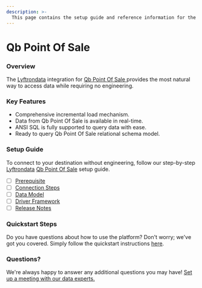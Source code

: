 ```yaml
---
description: >-
  This page contains the setup guide and reference information for the Qb Point Of Sale source connector.
---
```


# Qb Point Of Sale

### Overview

The [Lyftrondata](https://www.lyftrondata.com/) integration for [Qb Point Of Sale](https://www.lyftrondata.com/integration/qb-point-of-sale/)[ ](https://www.lyftrondata.com/integration/qb-point-of-sale/)provides the most natural way to access data while requiring no engineering.

### Key Features

* Comprehensive incremental load mechanism.
* Data from Qb Point Of Sale is available in real-time.&#x20;
* ANSI SQL is fully supported to query data with ease.
* Ready to query Qb Point Of Sale relational schema model.

### Setup Guide

To connect to your destination without engineering, follow our step-by-step [Lyftrondata](https://www.lyftrondata.com/)  [Qb Point Of Sale](https://www.lyftrondata.com/integration/qb-point-of-sale/) setup guide.

* [ ] [Prerequisite](../../finance-analytics/qb-point-of-sale/prerequisite.md)
* [ ] [Connection Steps](../../finance-analytics/qb-point-of-sale/connection-steps.md)
* [ ] [Data Model](../../finance-analytics/qb-point-of-sale/data-model/)
* [ ] [Driver Framework](../../finance-analytics/qb-point-of-sale/driver-framework/)
* [ ] [Release Notes](../../finance-analytics/qb-point-of-sale/release-notes.md)

### Quickstart Steps

Do you have questions about how to use the platform? Don't worry; we've got you covered. Simply follow the quickstart instructions [here](../../../quickstart-steps.md).

### Questions? <a href="#questions" id="questions"></a>

We're always happy to answer any additional questions you may have! [Set up a meeting with our data experts.](https://www.lyftrondata.com/book-a-meeting/)

